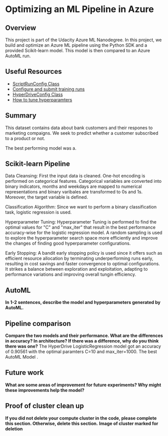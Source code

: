 # Optimizing an ML Pipeline in Azure

## Overview
This project is part of the Udacity Azure ML Nanodegree.
In this project, we build and optimize an Azure ML pipeline using the Python SDK and a provided Scikit-learn model.
This model is then compared to an Azure AutoML run.

## Useful Resources
- [ScriptRunConfig Class](https://docs.microsoft.com/en-us/python/api/azureml-core/azureml.core.scriptrunconfig?view=azure-ml-py)
- [Configure and submit training runs](https://docs.microsoft.com/en-us/azure/machine-learning/how-to-set-up-training-targets)
- [HyperDriveConfig Class](https://docs.microsoft.com/en-us/python/api/azureml-train-core/azureml.train.hyperdrive.hyperdriveconfig?view=azure-ml-py)
- [How to tune hyperparamters](https://docs.microsoft.com/en-us/azure/machine-learning/how-to-tune-hyperparameters)


## Summary
This dataset contains data about bank customers and their respones to marketing compaigns. We seek to predict whether a customer subscribed to a product or not.

The best performing model was a.

## Scikit-learn Pipeline
Data Cleansing: First the input data is cleaned. One-hot encoding is performed on categorical features. Categorical variables are converted into binary indicators, months and weekdays are mapped to numerical representations and binary varibales are transformed to 0s and 1s. Moreover, the target variable is defined. 

Classification Algorithm: Since we want to perform a binary classification task, logistic regression is used.

Hyperparameter Tuning: Hyperparameter Tuning is performed to find the optimal values for "C" and "max_iter" that result in the best performance accuracy-wise for the logistic regression model. A random sampling is used to explore the hyperparameter search space more efficiently and improve the changes of finding good hyperparameter configurations. 

Early Stopping: A bandit early stopping policy is used since it offers such as efficient resource allocation by terminating underperforming runs early, resulting in cost savings and faster convergence to optimal configurations. It strikes a balance between exploration and exploitation, adapting to performance variations and improving overall tungin efficiency.

## AutoML
**In 1-2 sentences, describe the model and hyperparameters generated by AutoML.**

## Pipeline comparison
**Compare the two models and their performance. What are the differences in accuracy? In architecture? If there was a difference, why do you think there was one?**
The HyperDrive LogisticRegression model got an accuracy of 0.90561 with the optimal paramters C=10 and max_iter=1000.
The best AutoML Model .

## Future work
**What are some areas of improvement for future experiments? Why might these improvements help the model?**

## Proof of cluster clean up
**If you did not delete your compute cluster in the code, please complete this section. Otherwise, delete this section.**
**Image of cluster marked for deletion**
